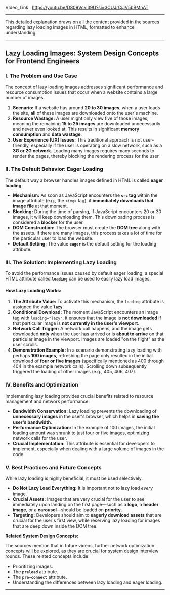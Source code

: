 VIdeo_Link : https://youtu.be/D809Vcki39U?si=3CUJrCjJV5bBMnAT

--------------------------------------------------------------------------

This detailed explanation draws on all the content provided in the sources regarding lazy loading images in HTML, formatted to enhance understanding.

---

## Lazy Loading Images: System Design Concepts for Frontend Engineers

### I. The Problem and Use Case

The concept of lazy loading images addresses significant performance and resource consumption issues that occur when a website contains a large number of images.

1. **Scenario:** If a website has around **20 to 30 images**, when a user loads the site, **all** of these images are downloaded onto the user's machine.
2. **Resource Wastage:** A user might only view five of those images, meaning the remaining **15 to 25 images** are downloaded unnecessarily and never even looked at. This results in significant **memory consumption** and **data wastage**.
3. **User Experience (UX) Issues:** This traditional approach is not user-friendly, especially if the user is operating on a slow network, such as a **3G or 2G network**. Loading many images requires many seconds to render the pages, thereby blocking the rendering process for the user.

### II. The Default Behavior: Eager Loading

The default way a browser handles images defined in HTML is called **eager loading**.

- **Mechanism:** As soon as JavaScript encounters the **`src` tag** within the image attribute (e.g., the `<img>` tag), it **immediately downloads that image file** at that moment.
- **Blocking:** During the time of parsing, if JavaScript encounters 20 or 30 images, it will keep downloading them. This downloading process is considered a **blocker** for the user.
- **DOM Construction:** The browser must create the **DOM tree** along with the assets. If there are many images, this process takes a lot of time for the particular user to load the website.
- **Default Setting:** The value **`eager`** is the default setting for the loading attribute.

### III. The Solution: Implementing Lazy Loading

To avoid the performance issues caused by default eager loading, a special HTML attribute called **`loading`** can be used to easily lazy load images.

#### How Lazy Loading Works:

1. **The Attribute Value:** To activate this mechanism, the `loading` attribute is assigned the value **`lazy`**.
2. **Conditional Download:** The moment JavaScript encounters an image tag with `loading="lazy"`, it ensures that the image is **not downloaded** if that particular image is **not currently in the user's viewport**.
3. **Network Call Trigger:** A network call happens, and the image gets downloaded **only** when the user has arrived or is **about to arrive** on that particular image in the viewport. Images are loaded "on the flight" as the user scrolls.
4. **Demonstration Example:** In a scenario demonstrating lazy loading with perhaps **100 images**, refreshing the page only resulted in the initial download of **four or five images** (specifically mentioned as 400 through 404 in the example network calls). Scrolling down subsequently triggered the loading of other images (e.g., 405, 406, 407).

### IV. Benefits and Optimization

Implementing lazy loading provides crucial benefits related to resource management and network performance:

- **Bandwidth Conservation:** Lazy loading prevents the downloading of **unnecessary images** in the user's browser, which helps in **saving the user's bandwidth**.
- **Performance Optimization:** In the example of 100 images, the initial loading amount was shrunk to just four or five images, optimizing network calls for the user.
- **Crucial Implementation:** This attribute is essential for developers to implement, especially when dealing with a large volume of images in the code.

### V. Best Practices and Future Concepts

While lazy loading is highly beneficial, it must be used selectively.

- **Do Not Lazy Load Everything:** It is important not to lazy load _every_ image.
- **Crucial Assets:** Images that are very crucial for the user to see immediately upon landing on the first page—such as a **logo**, a **header image**, or a **carousel**—should be loaded on **priority**.
- **Targeting:** Developers should aim to **eagerly download assets** that are crucial for the user's first view, while reserving lazy loading for images that are deep down inside the DOM tree.

**Related System Design Concepts:**

The sources mention that in future videos, further network optimization concepts will be explored, as they are crucial for system design interview rounds. These related concepts include:

- Prioritizing images.
- The **`preload`** attribute.
- The **`pre-connect`** attribute.
- Understanding the differences between lazy loading and eager loading.

--------------------------------------------------------------------------